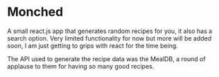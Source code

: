 # Monched

A small react.js app that generates random recipes for you, it also has a search option. Very limited functionality for now but more will be 
added soon, I am just getting to grips with react for the time being.

The API used to generate the recipe data was the MealDB, a round of applause to them for having so many good recipes.

